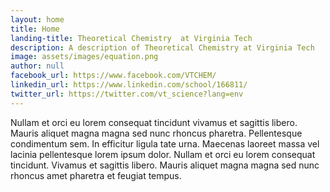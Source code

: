 ```yaml
---
layout: home
title: Home
landing-title: Theoretical Chemistry  at Virginia Tech
description: A description of Theoretical Chemistry at Virginia Tech 
image: assets/images/equation.png 
author: null
facebook_url: https://www.facebook.com/VTCHEM/
linkedin_url: https://www.linkedin.com/school/166811/ 
twitter_url: https://twitter.com/vt_science?lang=env
---
```


Nullam et orci eu lorem consequat tincidunt vivamus et sagittis libero. Mauris aliquet magna magna sed nunc rhoncus pharetra. Pellentesque condimentum sem. In efficitur ligula tate urna. Maecenas laoreet massa vel lacinia pellentesque lorem ipsum dolor. Nullam et orci eu lorem consequat tincidunt. Vivamus et sagittis libero. Mauris aliquet magna magna sed nunc rhoncus amet pharetra et feugiat tempus.
